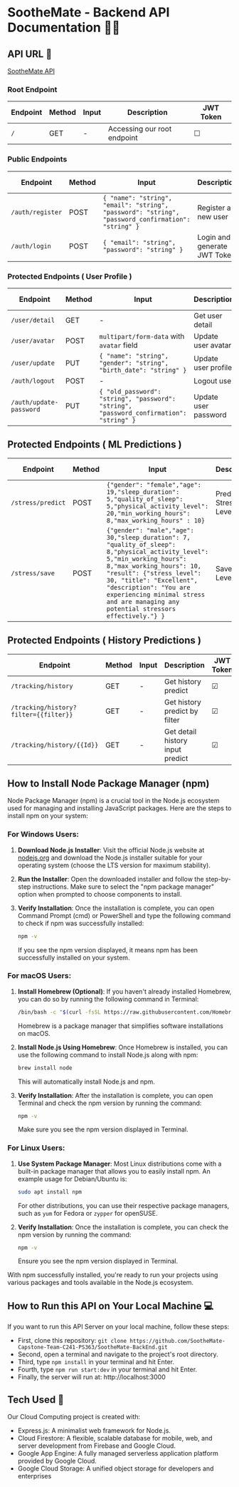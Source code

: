 # SootheMate - Backend API Documentation 🧑‍💻

## API URL 🔗
[SootheMate API](https://soothemate-capstone.et.r.appspot.com/)

### Root Endpoint

| Endpoint | Method | Input | Description | JWT Token |
| --- | --- | --- | --- | --- |
| `/` | GET | - | Accessing our root endpoint | &#9744; |

### Public Endpoints

| Endpoint | Method | Input | Description | JWT Token |
| --- | --- | --- | --- | --- |
| `/auth/register` | POST | `{ "name": "string", "email": "string", "password": "string", "password_confirmation": "string" }` | Register a new user | &#9744; |
| `/auth/login` | POST | `{ "email": "string", "password": "string" }` | Login and generate JWT Token | &#9744; |

### Protected Endpoints ( User Profile )

| Endpoint | Method | Input | Description | JWT Token |
| --- | --- | --- | --- | --- |
| `/user/detail` | GET | - | Get user detail | &#9745; |
| `/user/avatar` | POST | `multipart/form-data` with `avatar` field | Update user avatar | &#9745; |
| `/user/update` | PUT | `{ "name": "string", "gender": "string", "birth_date": "string" }` | Update user profile | &#9745; |
| `/auth/logout` | POST | - | Logout user | &#9745; |
| `/auth/update-password` | PUT | `{ "old_password": "string", "password": "string", "password_confirmation": "string" }` | Update user password | &#9745; |

## Protected Endpoints ( ML Predictions )
| Endpoint | Method | Input | Description | JWT Token |
| --- | --- | --- | --- | --- |
| `/stress/predict` | POST | `{"gender": "female","age": 19,"sleep_duration": 5,"quality_of_sleep": 5,"physical_activity_level": 20,"min_working_hours": 8,"max_working_hours" : 10}`| Predict Stress Level User | &#9745; |
| `/stress/save` | POST | `{"gender": "male","age": 30,"sleep_duration": 7, "quality_of_sleep": 8,"physical_activity_level": 5,"min_working_hours": 8,"max_working_hours": 10, "result": {"stress_level": 30, "title": "Excellent", "description": "You are experiencing minimal stress and are managing any potential stressors effectively."} }` | Save Stress Level User | &#9745; |

## Protected Endpoints ( History Predictions )
| Endpoint | Method | Input | Description | JWT Token |
| --- | --- | --- | --- | --- |
| `/tracking/history` | GET | - | Get history predict | &#9745; |
| `/tracking/history?filter={{filter}}` | GET | - | Get history predict by filter | &#9745; |
| `/tracking/history/{{Id}}` | GET | - | Get detail history input predict | &#9745; |

## How to Install Node Package Manager (npm)

Node Package Manager (npm) is a crucial tool in the Node.js ecosystem used for managing and installing JavaScript packages. Here are the steps to install npm on your system:

### For Windows Users:

1. **Download Node.js Installer**: Visit the official Node.js website at [nodejs.org](https://nodejs.org/) and download the Node.js installer suitable for your operating system (choose the LTS version for maximum stability).

2. **Run the Installer**: Open the downloaded installer and follow the step-by-step instructions. Make sure to select the "npm package manager" option when prompted to choose components to install.

3. **Verify Installation**: Once the installation is complete, you can open Command Prompt (cmd) or PowerShell and type the following command to check if npm was successfully installed:

    ```sh
    npm -v
    ```

    If you see the npm version displayed, it means npm has been successfully installed on your system.

### For macOS Users:

1. **Install Homebrew (Optional)**: If you haven't already installed Homebrew, you can do so by running the following command in Terminal:

    ```sh
    /bin/bash -c "$(curl -fsSL https://raw.githubusercontent.com/Homebrew/install/HEAD/install.sh)"
    ```

    Homebrew is a package manager that simplifies software installations on macOS.

2. **Install Node.js Using Homebrew**: Once Homebrew is installed, you can use the following command to install Node.js along with npm:

    ```sh
    brew install node
    ```

    This will automatically install Node.js and npm.

3. **Verify Installation**: After the installation is complete, you can open Terminal and check the npm version by running the command:

    ```sh
    npm -v
    ```

    Make sure you see the npm version displayed in Terminal.

### For Linux Users:

1. **Use System Package Manager**: Most Linux distributions come with a built-in package manager that allows you to easily install npm. An example usage for Debian/Ubuntu is:

    ```sh
    sudo apt install npm
    ```

    For other distributions, you can use their respective package managers, such as `yum` for Fedora or `zypper` for openSUSE.

2. **Verify Installation**: Once the installation is complete, you can check the npm version by running the command:

    ```sh
    npm -v
    ```

    Ensure you see the npm version displayed in Terminal.

With npm successfully installed, you're ready to run your projects using various packages and tools available in the Node.js ecosystem.

## How to Run this API on Your Local Machine 💻
If you want to run this API Server on your local machine, follow these steps:
- First, clone this repository: `git clone https://github.com/SootheMate-Capstone-Team-C241-PS363/SootheMate-BackEnd.git`
- Second, open a terminal and navigate to the project's root directory.
- Third, type `npm install` in your terminal and hit Enter.
- Fourth, type `npm run start:dev` in your terminal and hit Enter.
- Finally, the server will run at: http://localhost:3000

## Tech Used 🔧
Our Cloud Computing project is created with:
* Express.js: A minimalist web framework for Node.js.
* Cloud Firestore: A flexible, scalable database for mobile, web, and server development from Firebase and Google Cloud.
* Google App Engine: A fully managed serverless application platform provided by Google Cloud.
* Google Cloud Storage: A unified object storage for developers and enterprises
